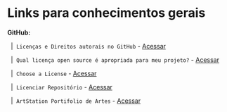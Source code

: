 # Links para conhecimentos gerais

**GitHub:** 

&#xa0; | &#xa0;`Licenças e Direitos autorais no GitHub` - [Acessar](https://github.com/frontendbr/forum/issues/635/)

&#xa0; | &#xa0;`Qual licença open source é apropriada para meu projeto?` - [Acessar](https://opensource.guide/pt/legal/#qual-licen%C3%A7a-open-source-%C3%A9-apropriada-para-meu-projeto/)

&#xa0; | &#xa0;`Choose a License` - [Acessar](https://choosealicense.com/licenses/)

&#xa0; | &#xa0;`Licenciar Repositório` - [Acessar](https://docs.github.com/pt/repositories/managing-your-repositorys-settings-and-features/customizing-your-repository/licensing-a-repository/)

&#xa0; | &#xa0;`ArtStation Portifolio de Artes` - [Acessar](https://www.artstation.com/?sort_by=trending)


